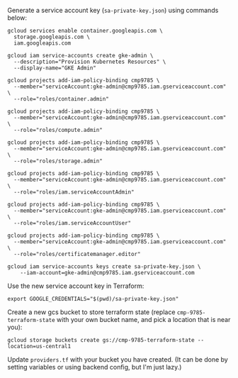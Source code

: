 Generate a service account key (`sa-private-key.json`) using commands below:

```
gcloud services enable container.googleapis.com \
  storage.googleapis.com \
  iam.googleapis.com

gcloud iam service-accounts create gke-admin \
  --description="Provision Kubernetes Resources" \
  --display-name="GKE Admin"

gcloud projects add-iam-policy-binding cmp9785 \
  --member="serviceAccount:gke-admin@cmp9785.iam.gserviceaccount.com" \
  --role="roles/container.admin"

gcloud projects add-iam-policy-binding cmp9785 \
  --member="serviceAccount:gke-admin@cmp9785.iam.gserviceaccount.com" \
  --role="roles/compute.admin"

gcloud projects add-iam-policy-binding cmp9785 \
  --member="serviceAccount:gke-admin@cmp9785.iam.gserviceaccount.com" \
  --role="roles/storage.admin"

gcloud projects add-iam-policy-binding cmp9785 \
  --member="serviceAccount:gke-admin@cmp9785.iam.gserviceaccount.com" \
  --role="roles/iam.serviceAccountAdmin"

gcloud projects add-iam-policy-binding cmp9785 \
  --member="serviceAccount:gke-admin@cmp9785.iam.gserviceaccount.com" \
  --role="roles/iam.serviceAccountUser"

gcloud projects add-iam-policy-binding cmp9785 \
  --member="serviceAccount:gke-admin@cmp9785.iam.gserviceaccount.com" \
  --role="roles/certificatemanager.editor"

gcloud iam service-accounts keys create sa-private-key.json \
    --iam-account=gke-admin@cmp9785.iam.gserviceaccount.com
```

Use the new service account key in Terraform:

```
export GOOGLE_CREDENTIALS="$(pwd)/sa-private-key.json"
```

Create a new gcs bucket to store terraform state (replace `cmp-9785-terraform-state` with your own bucket name, and pick a location that is near you):

```
gcloud storage buckets create gs://cmp-9785-terraform-state --location=us-central1
```

Update `providers.tf` with your bucket you have created. (It can be done by setting variables or using backend config, but I'm just lazy.)

